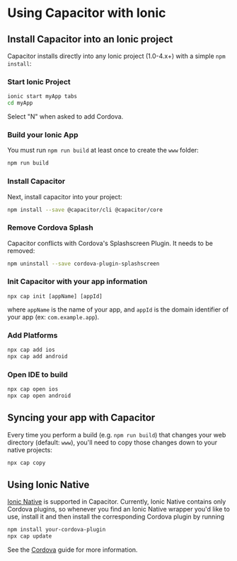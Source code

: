 # Using Capacitor with Ionic

## Install Capacitor into an Ionic project

Capacitor installs directly into any Ionic project (1.0-4.x+) with a simple `npm install`:

### Start Ionic Project

```bash
ionic start myApp tabs
cd myApp
```

Select "N" when asked to add Cordova.

### Build your Ionic App

You must run `npm run build` at least once to create the `www` folder:

```bash
npm run build
```

### Install Capacitor

Next, install capacitor into your project:

```bash
npm install --save @capacitor/cli @capacitor/core
```

### Remove Cordova Splash

Capacitor conflicts with Cordova's Splashscreen Plugin. It needs to be removed:

```bash
npm uninstall --save cordova-plugin-splashscreen
```

### Init Capacitor with your app information

```
npx cap init [appName] [appId]
```

where `appName` is the name of your app, and `appId` is the domain identifier of your app (ex: `com.example.app`).

### Add Platforms

```bash
npx cap add ios
npx cap add android
```

### Open IDE to build

```bash
npx cap open ios
npx cap open android
```

## Syncing your app with Capacitor

Every time you perform a build (e.g. `npm run build`) that changes your web directory (default: `www`), you'll need to copy those changes down to your native projects:

```bash
npx cap copy
```

## Using Ionic Native

[Ionic Native](https://ionicframework.com/docs/native/) is supported in Capacitor. Currently, Ionic Native contains only Cordova plugins, so whenever you find an Ionic Native wrapper you'd like to use, install it and then install the corresponding Cordova plugin by running

```bash
npm install your-cordova-plugin
npx cap update
```

See the [Cordova](/docs/basics/cordova) guide for more information.
